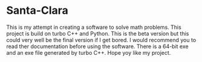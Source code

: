 # Santa-Clara
This is my attempt in creating a software to solve math problems. This project is build on turbo C++ and Python. This is the beta version but this could very well be the final version if I get bored. I would recommend you to read ther documentation before using the software. There is a 64-bit exe and an exe file generated by turbo C++. Hope yoy like my project.

 
